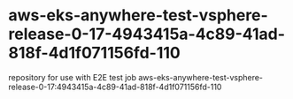 # aws-eks-anywhere-test-vsphere-release-0-17-4943415a-4c89-41ad-818f-4d1f071156fd-110
repository for use with E2E test job aws-eks-anywhere-test-vsphere-release-0-17:4943415a-4c89-41ad-818f-4d1f071156fd-110
